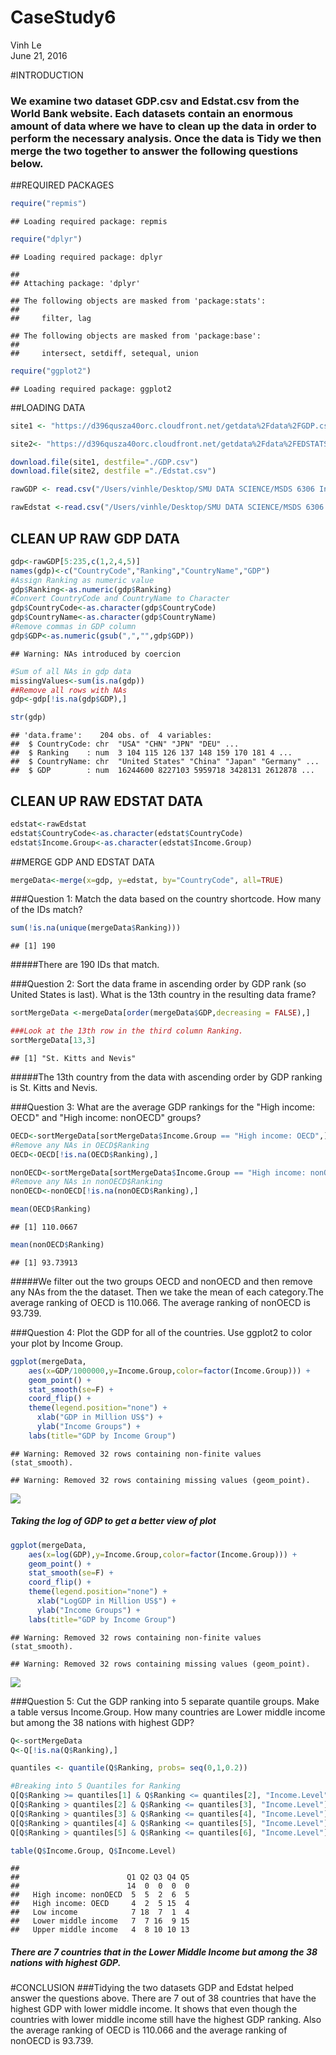 # CaseStudy6
Vinh Le  
June 21, 2016  

#INTRODUCTION
### We examine two dataset GDP.csv and Edstat.csv from the World Bank website. Each datasets contain an enormous amount of data where we have to clean up the data in order to perform the necessary analysis. Once the data is Tidy we then merge the two together to answer the following questions below. 


##REQUIRED PACKAGES

```r
require("repmis")
```

```
## Loading required package: repmis
```

```r
require("dplyr")
```

```
## Loading required package: dplyr
```

```
## 
## Attaching package: 'dplyr'
```

```
## The following objects are masked from 'package:stats':
## 
##     filter, lag
```

```
## The following objects are masked from 'package:base':
## 
##     intersect, setdiff, setequal, union
```

```r
require("ggplot2")
```

```
## Loading required package: ggplot2
```
##LOADING DATA

```r
site1 <- "https://d396qusza40orc.cloudfront.net/getdata%2Fdata%2FGDP.csv"

site2<- "https://d396qusza40orc.cloudfront.net/getdata%2Fdata%2FEDSTATS_Country.csv"

download.file(site1, destfile="./GDP.csv")
download.file(site2, destfile ="./Edstat.csv")

rawGDP <- read.csv("/Users/vinhle/Desktop/SMU DATA SCIENCE/MSDS 6306 Intro to Data Science/Unit 6/Case Study/GDP.csv", header=TRUE)

rawEdstat <-read.csv("/Users/vinhle/Desktop/SMU DATA SCIENCE/MSDS 6306 Intro to Data Science/Unit 6/Case Study/Edstat.csv", header=TRUE)
```
## CLEAN UP RAW GDP DATA

```r
gdp<-rawGDP[5:235,c(1,2,4,5)]
names(gdp)<-c("CountryCode","Ranking","CountryName","GDP")
#Assign Ranking as numeric value
gdp$Ranking<-as.numeric(gdp$Ranking)
#Convert CountryCode and CountryName to Character
gdp$CountryCode<-as.character(gdp$CountryCode)
gdp$CountryName<-as.character(gdp$CountryName)
#Remove commas in GDP column
gdp$GDP<-as.numeric(gsub(",","",gdp$GDP))
```

```
## Warning: NAs introduced by coercion
```

```r
#Sum of all NAs in gdp data
missingValues<-sum(is.na(gdp))
##Remove all rows with NAs
gdp<-gdp[!is.na(gdp$GDP),]
```


```r
str(gdp)
```

```
## 'data.frame':	204 obs. of  4 variables:
##  $ CountryCode: chr  "USA" "CHN" "JPN" "DEU" ...
##  $ Ranking    : num  3 104 115 126 137 148 159 170 181 4 ...
##  $ CountryName: chr  "United States" "China" "Japan" "Germany" ...
##  $ GDP        : num  16244600 8227103 5959718 3428131 2612878 ...
```

## CLEAN UP RAW EDSTAT DATA

```r
edstat<-rawEdstat
edstat$CountryCode<-as.character(edstat$CountryCode)
edstat$Income.Group<-as.character(edstat$Income.Group)
```
##MERGE GDP AND EDSTAT DATA

```r
mergeData<-merge(x=gdp, y=edstat, by="CountryCode", all=TRUE)
```

###Question 1: Match the data based on the country shortcode. How many of the IDs match? 

```r
sum(!is.na(unique(mergeData$Ranking)))
```

```
## [1] 190
```
#####There are 190 IDs that match. 


###Question 2: 	Sort the data frame in ascending order by GDP rank (so United States is last). What is the 13th country in the resulting data frame?

```r
sortMergeData <-mergeData[order(mergeData$GDP,decreasing = FALSE),]

###Look at the 13th row in the third column Ranking.
sortMergeData[13,3]
```

```
## [1] "St. Kitts and Nevis"
```
#####The 13th country from the data with ascending order by GDP ranking is St. Kitts and Nevis.


###Question 3: 	What are the average GDP rankings for the "High income: OECD" and "High income: nonOECD" groups? 

```r
OECD<-sortMergeData[sortMergeData$Income.Group == "High income: OECD",]
#Remove any NAs in OECD$Ranking
OECD<-OECD[!is.na(OECD$Ranking),]

nonOECD<-sortMergeData[sortMergeData$Income.Group == "High income: nonOECD",]
#Remove any NAs in nonOECD$Ranking
nonOECD<-nonOECD[!is.na(nonOECD$Ranking),]
```


```r
mean(OECD$Ranking)
```

```
## [1] 110.0667
```

```r
mean(nonOECD$Ranking)
```

```
## [1] 93.73913
```
#####We filter out the two groups OECD and nonOECD and then remove any NAs from the the dataset. Then we take the mean of each category.The average ranking of OECD is 110.066. The average ranking of nonOECD is 93.739.


###Question 4:  Plot the GDP for all of the countries. Use ggplot2 to color your plot by Income Group.

```r
ggplot(mergeData,
    aes(x=GDP/1000000,y=Income.Group,color=factor(Income.Group))) +
    geom_point() +
    stat_smooth(se=F) +
    coord_flip() +
    theme(legend.position="none") +
      xlab("GDP in Million US$") +
      ylab("Income Groups") +
    labs(title="GDP by Income Group")
```

```
## Warning: Removed 32 rows containing non-finite values (stat_smooth).
```

```
## Warning: Removed 32 rows containing missing values (geom_point).
```

![](CaseStudy6_files/figure-html/unnamed-chunk-11-1.png)<!-- -->

##### Taking the log of GDP to get a better view of plot


```r
ggplot(mergeData,
    aes(x=log(GDP),y=Income.Group,color=factor(Income.Group))) +
    geom_point() +
    stat_smooth(se=F) +
    coord_flip() +
    theme(legend.position="none") +
      xlab("LogGDP in Million US$") +
      ylab("Income Groups") +
    labs(title="GDP by Income Group")
```

```
## Warning: Removed 32 rows containing non-finite values (stat_smooth).
```

```
## Warning: Removed 32 rows containing missing values (geom_point).
```

![](CaseStudy6_files/figure-html/unnamed-chunk-12-1.png)<!-- -->


###Question 5: Cut the GDP ranking into 5 separate quantile groups. Make a table versus Income.Group. How many countries are Lower middle income but among the 38 nations with highest GDP?

```r
Q<-sortMergeData
Q<-Q[!is.na(Q$Ranking),]

quantiles <- quantile(Q$Ranking, probs= seq(0,1,0.2))

#Breaking into 5 Quantiles for Ranking
Q[Q$Ranking >= quantiles[1] & Q$Ranking <= quantiles[2], "Income.Level"] <- "Q1"
Q[Q$Ranking > quantiles[2] & Q$Ranking <= quantiles[3], "Income.Level"] <- "Q2"
Q[Q$Ranking > quantiles[3] & Q$Ranking <= quantiles[4], "Income.Level"] <- "Q3"
Q[Q$Ranking > quantiles[4] & Q$Ranking <= quantiles[5], "Income.Level"] <- "Q4"
Q[Q$Ranking > quantiles[5] & Q$Ranking <= quantiles[6], "Income.Level"] <- "Q5"

table(Q$Income.Group, Q$Income.Level)
```

```
##                       
##                        Q1 Q2 Q3 Q4 Q5
##                        14  0  0  0  0
##   High income: nonOECD  5  5  2  6  5
##   High income: OECD     4  2  5 15  4
##   Low income            7 18  7  1  4
##   Lower middle income   7  7 16  9 15
##   Upper middle income   4  8 10 10 13
```
##### There are 7 countries that in the Lower Middle Income but among the 38 nations with highest GDP.


#CONCLUSION
###Tidying the two datasets GDP and Edstat helped answer the questions above. There are 7 out of 38 countries that have the highest GDP with lower middle income. It shows that even though the countries with lower middle income still have the highest GDP ranking. Also the average ranking of OECD is 110.066 and the average ranking of nonOECD is 93.739.


